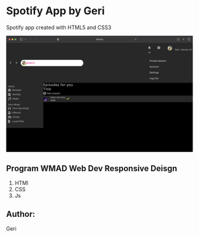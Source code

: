 # Spotify App by Geri

Spotify app created with HTML5 and CSS3

![alt text](./assets/images/spotyimage.png "image")

## Program WMAD Web Dev Responsive Deisgn

1. HTMl
2. CSS
3. Js

## Author:

Geri
